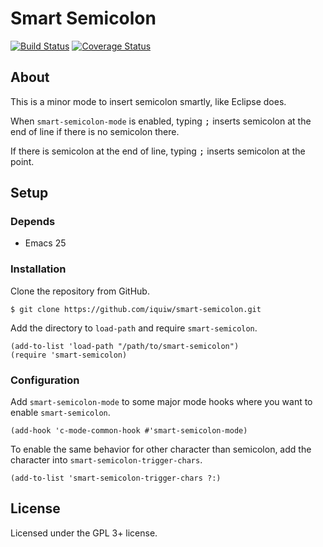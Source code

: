 Smart Semicolon
===============

[![Build Status](https://travis-ci.org/iquiw/smart-semicolon.svg?branch=master)](https://travis-ci.org/iquiw/smart-semicolon)
[![Coverage Status](https://coveralls.io/repos/github/iquiw/smart-semicolon/badge.svg?branch=master)](https://coveralls.io/github/iquiw/smart-semicolon?branch=master)

About
-----

This is a minor mode to insert semicolon smartly, like Eclipse does.

When `smart-semicolon-mode` is enabled, typing <kbd>;</kbd> inserts
semicolon at the end of line if there is no semicolon there.

If there is semicolon at the end of line, typing <kbd>;</kbd> inserts
semicolon at the point.

Setup
-----

### Depends ###

* Emacs 25

### Installation ###

Clone the repository from GitHub.

``` console
$ git clone https://github.com/iquiw/smart-semicolon.git
```

Add the directory to `load-path` and require `smart-semicolon`.

``` emacs-lisp
(add-to-list 'load-path "/path/to/smart-semicolon")
(require 'smart-semicolon)
```

### Configuration

Add `smart-semicolon-mode` to some major mode hooks where you want to
enable `smart-semicolon`.

``` emacs-lisp
(add-hook 'c-mode-common-hook #'smart-semicolon-mode)
```

To enable the same behavior for other character than semicolon, add the
character into `smart-semicolon-trigger-chars`.

``` emacs-lisp
(add-to-list 'smart-semicolon-trigger-chars ?:)
```

License
-------

Licensed under the GPL 3+ license.
